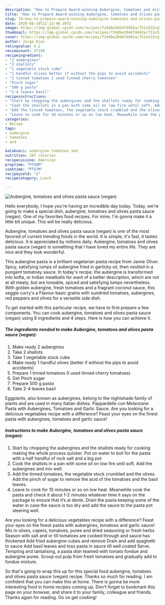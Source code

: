 ```yaml
---
description: "How to Prepare Award-winning Aubergine, tomatoes and olives pasta sauce (vegan)"
title: "How to Prepare Award-winning Aubergine, tomatoes and olives pasta sauce (vegan)"
slug: 74-how-to-prepare-award-winning-aubergine-tomatoes-and-olives-pasta-sauce-vegan
date: 2020-08-18T22:13:46.397Z
image: https://img-global.cpcdn.com/recipes/f24dbe28d47d492a/751x532cq70/aubergine-tomatoes-and-olives-pasta-sauce-vegan-recipe-main-photo.jpg
thumbnail: https://img-global.cpcdn.com/recipes/f24dbe28d47d492a/751x532cq70/aubergine-tomatoes-and-olives-pasta-sauce-vegan-recipe-main-photo.jpg
cover: https://img-global.cpcdn.com/recipes/f24dbe28d47d492a/751x532cq70/aubergine-tomatoes-and-olives-pasta-sauce-vegan-recipe-main-photo.jpg
author: Jorge Diaz
ratingvalue: 4.2
reviewcount: 37150
recipeingredient:
- "2 aubergines"
- "2 shallots"
- "1 vegetable stock cube"
- "1 handful olives better if without the pips to avoid accidents"
- "1 tinned tomatoes I used tinned cherry tomatoes"
- "Pinch sugar"
- "500 g pasta"
- "2-4 leaves basil"
recipeinstructions:
- "Start by chopping the aubergines and the shallots ready for cooking making the whole process quicker. Put on water to boil for the pasta with a half handful of rock salt and a big pot"
- "Cook the shallots in a pan with some oil on low fire until soft. Add the aubergines and mix well."
- "Add the tinned tomatoes, the vegetable stock crumbled and the olives. Add the pinch of sugar to remove the acid of the tomatoes and the basil leaves."
- "Leave to cook for 10 minutes or so on low heat. Meanwhile cook the pasta and check it about 1-2 minutes whatever time it says on the package to ensure that it’s al dente. Drain the pasta keeping some of the water in case the sauce is too dry and add the sauce to the pasta pot steering well."
categories:
- Recipe
tags:
- aubergine
- tomatoes
- and

katakunci: aubergine tomatoes and 
nutrition: 297 calories
recipecuisine: American
preptime: "PT40M"
cooktime: "PT57M"
recipeyield: "2"
recipecategory: Lunch

---
```



![Aubergine, tomatoes and olives pasta sauce (vegan)](https://img-global.cpcdn.com/recipes/f24dbe28d47d492a/751x532cq70/aubergine-tomatoes-and-olives-pasta-sauce-vegan-recipe-main-photo.jpg)

Hello everybody, I hope you're having an incredible day today. Today, we're going to make a special dish, aubergine, tomatoes and olives pasta sauce (vegan). One of my favorites food recipes. For mine, I'm gonna make it a little bit unique. This will be really delicious.

Aubergine, tomatoes and olives pasta sauce (vegan) is one of the most favored of current trending foods in the world. It is simple, it's fast, it tastes delicious. It is appreciated by millions daily. Aubergine, tomatoes and olives pasta sauce (vegan) is something that I have loved my entire life. They are nice and they look wonderful.

This aubergine pasta is a brilliant vegetarian pasta recipe from Jamie Oliver. Spicy, satisfying lumps of aubergine fried in garlicky oil, then nestled in a pungent tomatoey sauce. In today&#39;s recipe, the aubergine is transformed into kofta, or Indian meatballs for want of a better description, which are not at all meaty, but are loveable, spiced and satisfying lumps nevertheless. With golden aubergine, fresh tomatoes and a fragrant coconut sauce, this veggie curry&#39;s a Flavour basic grains with sundried tomatoes, aubergines, red peppers and olives for a versatile side dish.


To get started with this particular recipe, we have to first prepare a few components. You can cook aubergine, tomatoes and olives pasta sauce (vegan) using 8 ingredients and 4 steps. Here is how you can achieve it.

<!--inarticleads1-->

##### The ingredients needed to make Aubergine, tomatoes and olives pasta sauce (vegan):

1. Make ready 2 aubergines
1. Take 2 shallots
1. Take 1 vegetable stock cube
1. Make ready 1 handful olives (better if without the pips to avoid accidents)
1. Prepare 1 tinned tomatoes (I used tinned cherry tomatoes)
1. Get Pinch sugar
1. Prepare 500 g pasta
1. Take 2-4 leaves basil


Eggplants, also known as aubergines, belong to the nightshade family of plants and are used in many Italian dishes. Pappardelle con Melanzane Pasta with Aubergines, Tomatoes and Garlic Sauce. Are you looking for a delicious vegetables recipe with a difference? Feast your eyes on the finest pasta with aubergines, tomatoes and garlic sauce! 

<!--inarticleads2-->

##### Instructions to make Aubergine, tomatoes and olives pasta sauce (vegan):

1. Start by chopping the aubergines and the shallots ready for cooking making the whole process quicker. Put on water to boil for the pasta with a half handful of rock salt and a big pot
1. Cook the shallots in a pan with some oil on low fire until soft. Add the aubergines and mix well.
1. Add the tinned tomatoes, the vegetable stock crumbled and the olives. Add the pinch of sugar to remove the acid of the tomatoes and the basil leaves.
1. Leave to cook for 10 minutes or so on low heat. Meanwhile cook the pasta and check it about 1-2 minutes whatever time it says on the package to ensure that it’s al dente. Drain the pasta keeping some of the water in case the sauce is too dry and add the sauce to the pasta pot steering well.


Are you looking for a delicious vegetables recipe with a difference? Feast your eyes on the finest pasta with aubergines, tomatoes and garlic sauce! Mix in olives, capers, tomatoes, puree and dried seasoning or fresh herbs Season with salt and or till tomatoes are cooked through and sauce has thickened Add fried aubergine cubes and remove Drain and add spaghetti to sauce Add basil leaves and toss pasta in sauce till well coated Serve. Tempting and tantalising, a pasta dish teamed with tomato fondue and aubergine puree. Scoop out pulp from fresh tomatoes and gradually add to fondue mixture. 

So that's going to wrap this up for this special food aubergine, tomatoes and olives pasta sauce (vegan) recipe. Thanks so much for reading. I am confident that you can make this at home. There is gonna be more interesting food in home recipes coming up. Don't forget to bookmark this page on your browser, and share it to your family, colleague and friends. Thanks again for reading. Go on get cooking!
